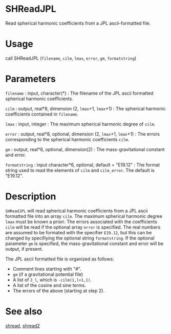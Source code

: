 # SHReadJPL

Read spherical harmonic coefficients from a JPL ascii-formatted file.

# Usage

call SHReadJPL (`filename`, `cilm`, `lmax`, `error`, `gm`, `formatstring`)

# Parameters

`filename` : input, character(*)
:   The filename of the JPL ascii formatted spherical harmonic coefficients.
	
`cilm` : output, real\*8, dimension (2, `lmax`+1, `lmax`+1)
:   The spherical harmonic coefficients contained in `filename`.

`lmax` : input, integer
:   The maximum spherical harmonic degree of `cilm`.

`error` : output, real\*8, optional, dimension (2, `lmax`+1, `lmax`+1)
:   The errors corresponding to the spherical harmonic coefficients `cilm`.

`gm` : output, real\*8, optional, dimension(2)
:   The mass-gravitational constant and error.

`formatstring` : input character*6, optional, default = "E19.12"
:   The format string used to read the elements of `cilm` and `cilm_error`. The default is "E19.12".

# Description

`SHReadJPL` will read spherical harmonic coefficients from a JPL ascii formatted file into an array `cilm`. The maximum spherical harmonic degree `lmax` must be known a priori. The errors associated with the coefficients `cilm` will be read if the optional array `error` is specified. The real numbers are assumed to be formated with the specifier `E19.12`, but this can be changed by specifiying the optional string `formatstring`. If the optional parameter `gm` is specified, the mass-gravitational constant and error will be output, if present.

The JPL ascii formatted file is organized as follows:

- Comment lines starting with "#".
- `gm` (if a gravitational potential file)
- A list of `J_l`, which is `-cilm(1,l+1,1)`.
- A list of the cosine and sine terms.
- The errors of the above (starting at step 2).

# See also

[shread](shread.html), [shread2](shread2.html)
